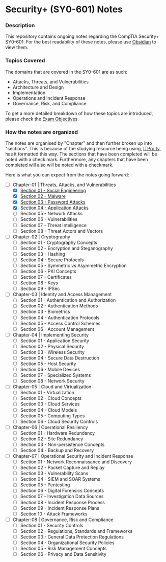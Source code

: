 # Security+ (SY0-601) Notes

### Description

This repository contains ongoing notes regarding the CompTIA Security+ SY0-601. For the best readability of these notes, please use [Obsidian](https://obsidian.md) to view them. 

### Topics Covered

The domains that are covered in the SY0-601 are as such:

- Attacks, Threats, and Vulnerabilities
- Architecture and Design
- Implementation
- Operations and Incident Response
- Governance, Risk, and Compliance

To get a more detailed breakdown of how these topics are introduced, please check the [Exam Objectives](docs/pdfs/comptia-security-sy0-601-exam-objectives.pdf). 

### How the notes are organized

The notes are organised by "Chapter" and then further broken up into "sections". This is because of the studying resource being using, [ITPro.tv](https://www.itpro.tv/), has it formatted this way. The sections that have been completed will be noted with a check mark. Furthermore, any chapters that have been completed will also will be noted with a checkmark.

Here is what you can expect from the notes going forward:

- [ ] Chapter-01 | Threats, Attacks, and Vulnerabilities
	- [X] [Section 01 - Social Engineering](Chapter-01/01-SocialEngineering.md)
	- [X] [Section 02 - Malware](Chapter-01/02-Malware.md)
	- [X] [Section 03 - Password Attacks](Chapter-01/03-PasswordAttacks.md)
	- [X] [Section 04 - Application Attacks](Chapter-01/04-ApplicationAttacks.md)
	- [ ] Section 05 - Network Attacks
	- [ ] Section 06 - Vulnerabilities
	- [ ] Section 07 - Threat Intelligence
	- [ ] Section 08 - Threat Actors and Vectors
- [ ] Chapter-02 | Cryptography
	- [ ] Section 01 - Cryptography Concepts
	- [ ] Section 02 - Encryption and Steganography
	- [ ] Section 03 - Hashing
	- [ ] Section 04 - Secure Protocols
	- [ ] Section 05 - Symmetric vs Asymmetric Encryption
	- [ ] Section 06 - PKI Concepts
	- [ ] Section 07 - Certificates
	- [ ] Section 08 - Keys
	- [ ] Section 09 - IPSec
- [ ] Chapter-03 | Identity and Access Management
	- [ ] Section 01 - Authentication and Authorization
	- [ ] Section 02 - Authentication Methods
	- [ ] Section 03 - Biometrics
	- [ ] Section 04 - Authentication Protocols
	- [ ] Section 05 - Access Control Schemes
	- [ ] Section 06 - Account Management
- [ ] Chapter-04 | Implementing Security
	- [ ] Section 01 - Application Security
	- [ ] Section 02 - Physical Security 
	- [ ] Section 03 - Wireless Security
	- [ ] Section 04 - Secure Data Destruction
	- [ ] Section 05 - Host Security
	- [ ] Section 06 - Mobile Devices
	- [ ] Section 07 - Specialized Systems
	- [ ] Section 08 - Network Security
- [ ] Chapter-05 | Cloud and Virtualization
	- [ ] Section 01 - Virtualization
	- [ ] Section 02 - Cloud Concepts
	- [ ] Section 03 - Cloud Services
	- [ ] Section 04 - Cloud Models
	- [ ] Section 05 - Computing Types
	- [ ] Section 06 - Cloud Security Controls
- [ ] Chapter-06 | Operational Resiliency
	- [ ] Section 01 - Hardware Redundancy
	- [ ] Section 02 - Site Redundancy
	- [ ] Section 03 - Non-persistence Concepts
	- [ ] Section 04 - Backup and Recovery
- [ ] Chapter-07 | Operational Security and Incident Response
	- [ ] Section 01 - Network Reconnaissance and Discovery
	- [ ] Section 02 - Packet Capture and Replay
	- [ ] Section 03 - Vulnerability Scans
	- [ ] Section 04 - SIEM and SOAR Systems
	- [ ] Section 05 - Pentesting
	- [ ] Section 06 - Digital Forensics Concepts
	- [ ] Section 07 - Investigation Data Sources
	- [ ] Section 08 - Incident Response Process
	- [ ] Section 09 - Incident Response Plans
	- [ ] Section 10 - Attack Frameworks
- [ ] Chapter-08 | Governance, Risk and Compliance
	- [ ] Section 01 - Security Controls
	- [ ] Section 02 - Regulations, Standards and Frameworks
	- [ ] Section 03 - General Data Protection Regulations
	- [ ] Section 04 - Organizational Security Policies
	- [ ] Section 05 - Risk Management Concepts
	- [ ] Section 06 - Privacy and Data Sensitivity
